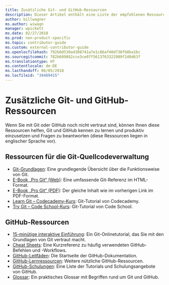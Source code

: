 ```yaml
---
title: Zusätzliche Git- und GitHub-Ressourcen
description: Dieser Artikel enthält eine Liste der empfohlenen Ressourcen für Git und GitHub, mit denen Sie sich optimal auf die Mitwirkung an docs.microsoft.com vorbereiten können.
author: billwagner
ms.author: wiwagn
manager: wpickett
ms.date: 02/27/2018
ms.prod: non-product-specific
ms.topic: contributor-guide
ms.custom: external-contributor-guide
ms.openlocfilehash: 792b8d530a4308741a7e1c86af40d738fb0ba1bc
ms.sourcegitcommit: 782b689882cce3ce07f5613763322989f2d0d63f
ms.translationtype: HT
ms.contentlocale: de-DE
ms.lasthandoff: 06/05/2018
ms.locfileid: "34469415"
---
```

# <a name="additional-git-and-github-resources"></a>Zusätzliche Git- und GitHub-Ressourcen

Wenn Sie mit Git oder GitHub noch nicht vertraut sind, können Ihnen diese Ressourcen helfen, Git und GitHub kennen zu lernen und produktiv einzusetzen und Fragen zu beantworten (diese Ressourcen liegen in englischer Sprache vor).

## <a name="git-source-control-resources"></a>Ressourcen für die Git-Quellcodeverwaltung

- [Git-Grundlagen](https://go.microsoft.com/fwlink/?linkid=853939): Eine grundlegende Übersicht über die Funktionsweise von Git.
- [E-Book „Pro Git“ (Web)](https://go.microsoft.com/fwlink/?linkid=853940): Eine umfassende Git-Referenz im HTML-Format.
- [E-Book „Pro Git“ (PDF)](https://progit2.s3.amazonaws.com/en/2016-03-22-f3531/progit-en.1084.pdf): Der gleiche Inhalt wie im vorherigen Link im PDF-Format.
- [Learn Git – Codecademy-Kurs](https://www.codecademy.com/learn/learn-git): Git-Tutorial von Codecademy.
- [Try Git – Code School-Kurs](https://www.codeschool.com/courses/try-git): Git-Tutorial von Code School.

## <a name="github-resources"></a>GitHub-Ressourcen

- [15-minütige interaktive Einführung](https://try.github.io/): Ein Git-Onlinetutorial, das Sie mit den Grundlagen von Git vertraut macht.
- [Cheat Sheets](https://go.microsoft.com/fwlink/?linkid=853941): Eine Kurzreferenz zu häufig verwendeten GitHub-Befehlen und -Workflows.
- [GitHub-Leitfäden](https://guides.github.com/): Die Startseite der GitHub-Dokumentation.
- [GitHub-Lernressourcen](https://help.github.com/articles/git-and-github-learning-resources/): Weitere nützliche GitHub-Ressourcen.
- [GitHub-Schulungen](https://services.github.com/training/): Eine Liste der Tutorials und Schulungsangebote von GitHub.
- [Glossar](https://help.github.com/articles/github-glossary): Ein praktisches Glossar mit Begriffen rund um Git und GitHub.
